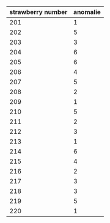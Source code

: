 | strawberry number | anomalie | 
|-------------------|----------|
| 201               | 1        |
| 202               | 5        |
| 203               | 3        |
| 204               | 6        |
| 205               | 6        |
| 206               | 4        |
| 207               | 5        |
| 208               | 2        |
| 209               | 1        |
| 210               | 5        |
| 211               | 2        |
| 212               | 3        |
| 213               | 1        |
| 214               | 6        |
| 215               | 4        |
| 216               | 2        |
| 217               | 3        |
| 218               | 3        |
| 219               | 5        |
| 220               | 1        |
